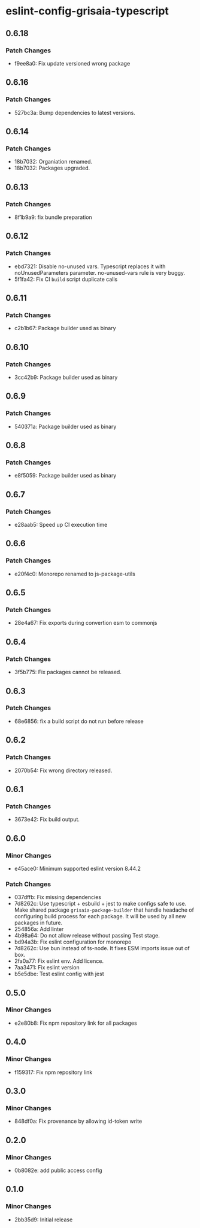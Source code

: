 # eslint-config-grisaia-typescript

## 0.6.18

### Patch Changes

- f9ee8a0: Fix update versioned wrong package

## 0.6.16

### Patch Changes

- 527bc3a: Bump dependencies to latest versions.

## 0.6.14

### Patch Changes

- 18b7032: Organiation renamed.
- 18b7032: Packages upgraded.

## 0.6.13

### Patch Changes

- 8f1b9a9: fix bundle preparation

## 0.6.12

### Patch Changes

- ebd7321: Disable no-unused vars. Typescript replaces it with noUnusedParameters parameter. no-unused-vars rule is very buggy.
- 5f1fa42: Fix CI `build` script duplicate calls

## 0.6.11

### Patch Changes

- c2b1b67: Package builder used as binary

## 0.6.10

### Patch Changes

- 3cc42b9: Package builder used as binary

## 0.6.9

### Patch Changes

- 540371a: Package builder used as binary

## 0.6.8

### Patch Changes

- e8f5059: Package builder used as binary

## 0.6.7

### Patch Changes

- e28aab5: Speed up CI execution time

## 0.6.6

### Patch Changes

- e20f4c0: Monorepo renamed to js-package-utils

## 0.6.5

### Patch Changes

- 28e4a67: Fix exports during convertion esm to commonjs

## 0.6.4

### Patch Changes

- 3f5b775: Fix packages cannot be released.

## 0.6.3

### Patch Changes

- 68e6856: fix a build script do not run before release

## 0.6.2

### Patch Changes

- 2070b54: Fix wrong directory released.

## 0.6.1

### Patch Changes

- 3673e42: Fix build output.

## 0.6.0

### Minor Changes

- e45ace0: Minimum supported eslint version 8.44.2

### Patch Changes

- 037dffb: Fix missing dependencies
- 7d8262c: Use typescript + esbuild + jest to make configs safe to use. Make shared package `grisaia-package-builder` that handle headache of configuring build process for each package. It will be used by all new packages in future.
- 254856a: Add linter
- 4b98a64: Do not allow release without passing Test stage.
- bd94a3b: Fix eslint configuration for monorepo
- 7d8262c: Use bun instead of ts-node. It fixes ESM imports issue out of box.
- 2fa0a77: Fix eslint env. Add licence.
- 7aa3471: Fix eslint version
- b5e5dbe: Test eslint config with jest

## 0.5.0

### Minor Changes

- e2e80b8: Fix npm repository link for all packages

## 0.4.0

### Minor Changes

- f159317: Fix npm repository link

## 0.3.0

### Minor Changes

- 848df0a: Fix provenance by allowing id-token write

## 0.2.0

### Minor Changes

- 0b8082e: add public access config

## 0.1.0

### Minor Changes

- 2bb35d9: Initial release
